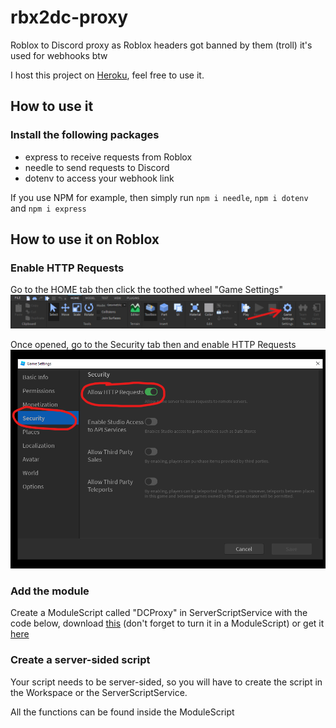 # rbx2dc-proxy
Roblox to Discord proxy as Roblox headers got banned by them (troll)
it's used for webhooks btw

I host this project on [Heroku](https://www.heroku.com/home "Heroku"), feel free to use it.

## How to use it
### Install the following packages
- express to receive requests from Roblox
- needle to send requests to Discord
- dotenv to access your webhook link

If you use NPM for example, then simply run `npm i needle`, `npm i dotenv` and `npm i express`
## How to use it on Roblox
### Enable HTTP Requests
Go to the HOME tab then click the toothed wheel "Game Settings" ![Toolbar](https://raw.githubusercontent.com/dinat13/rbx2dc-proxy/master/assets/toolbar.png)

Once opened, go to the Security tab then and enable HTTP Requests ![Settings](https://raw.githubusercontent.com/dinat13/rbx2dc-proxy/master/assets/settings.png)

### Add the module

Create a ModuleScript called "DCProxy" in ServerScriptService with the code below, download [this](https://github.com/dinat13/rbx2dc-proxy/releases/download/Test/DCProxy.lua "Lua file") (don't forget to turn it in a ModuleScript) or get it [here](thelinktorbxmodule)

### Create a server-sided script
Your script needs to be server-sided, so you will have to create the script in the Workspace or the ServerScriptService.

All the functions can be found inside the ModuleScript
